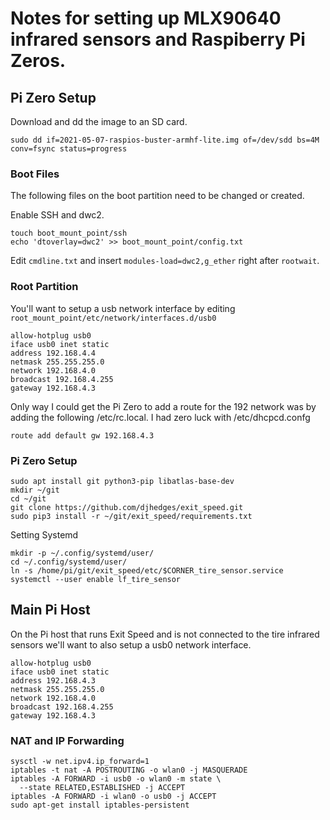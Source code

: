 # Notes for setting up MLX90640 infrared sensors and Raspiberry Pi Zeros.


## Pi Zero Setup

Download and dd the image to an SD card.

```
sudo dd if=2021-05-07-raspios-buster-armhf-lite.img of=/dev/sdd bs=4M conv=fsync status=progress
```

### Boot Files

The following files on the boot partition need to be changed or created.

Enable SSH and dwc2.
```
touch boot_mount_point/ssh
echo 'dtoverlay=dwc2' >> boot_mount_point/config.txt
```

Edit `cmdline.txt` and insert `modules-load=dwc2,g_ether` right after
`rootwait`.

### Root Partition

You'll want to setup a usb network interface by editing
`root_mount_point/etc/network/interfaces.d/usb0`

```
allow-hotplug usb0
iface usb0 inet static
address 192.168.4.4
netmask 255.255.255.0
network 192.168.4.0
broadcast 192.168.4.255
gateway 192.168.4.3
```

Only way I could get the Pi Zero to add a route for the 192 network was by
adding the following /etc/rc.local.  I had zero luck with /etc/dhcpcd.confg

```
route add default gw 192.168.4.3
```

### Pi Zero Setup

```
sudo apt install git python3-pip libatlas-base-dev
mkdir ~/git
cd ~/git
git clone https://github.com/djhedges/exit_speed.git
sudo pip3 install -r ~/git/exit_speed/requirements.txt
```

Setting Systemd

```
mkdir -p ~/.config/systemd/user/
cd ~/.config/systemd/user/
ln -s /home/pi/git/exit_speed/etc/$CORNER_tire_sensor.service
systemctl --user enable lf_tire_sensor
```

## Main Pi Host

On the Pi host that runs Exit Speed and is not connected to the tire infrared
sensors we'll want to also setup a usb0 network interface.

```
allow-hotplug usb0
iface usb0 inet static
address 192.168.4.3
netmask 255.255.255.0
network 192.168.4.0
broadcast 192.168.4.255
gateway 192.168.4.3
```

### NAT and IP Forwarding

```
sysctl -w net.ipv4.ip_forward=1
iptables -t nat -A POSTROUTING -o wlan0 -j MASQUERADE
iptables -A FORWARD -i usb0 -o wlan0 -m state \
  --state RELATED,ESTABLISHED -j ACCEPT
iptables -A FORWARD -i wlan0 -o usb0 -j ACCEPT
sudo apt-get install iptables-persistent
```
